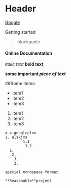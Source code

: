 Header
====================

[Google](https:\\www.google.se)

Getting started


>blockquote



#### Online Documentation

*italic text*
**bold text**

**some important _piece_ _of_ _text_**

##Some items:
- item1
- item2
- item3


1. item1
2. item2
3. item3

```
x = googleplex
1. alskjxa
 		1.1
		 1.2 
  1. 
   2. 
    3. 
	2. 
```
`special monospace format`

`**Reasonable**project`
